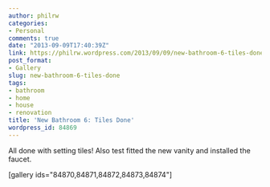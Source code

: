 ```yaml
---
author: philrw
categories:
- Personal
comments: true
date: "2013-09-09T17:40:39Z"
link: https://philrw.wordpress.com/2013/09/09/new-bathroom-6-tiles-done/
post_format:
- Gallery
slug: new-bathroom-6-tiles-done
tags:
- bathroom
- home
- house
- renovation
title: 'New Bathroom 6: Tiles Done'
wordpress_id: 84869
---
```


All done with setting tiles! Also test fitted the new vanity and installed the faucet.

[gallery ids="84870,84871,84872,84873,84874"]
